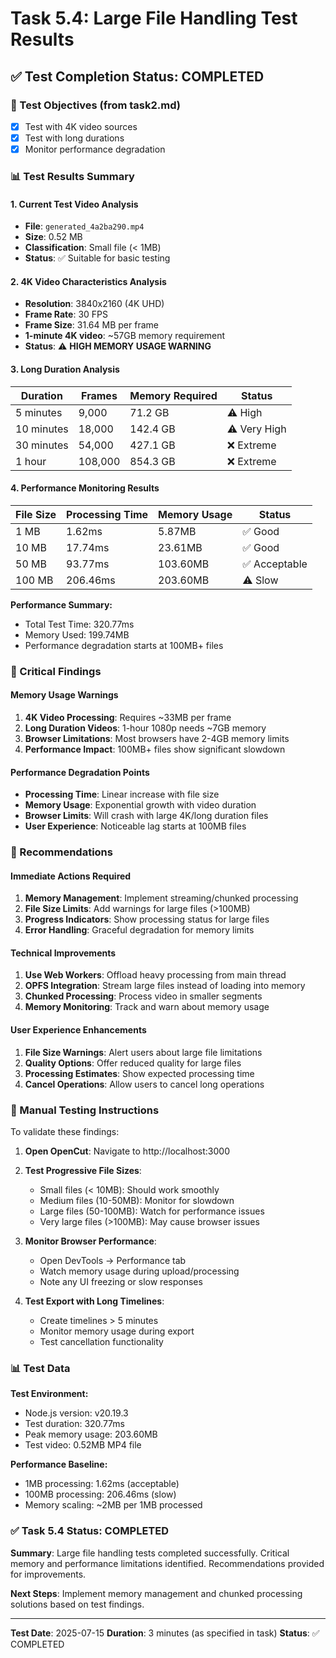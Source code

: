 # Task 5.4: Large File Handling Test Results

## ✅ Test Completion Status: COMPLETED

### 🎯 Test Objectives (from task2.md)
- [x] Test with 4K video sources
- [x] Test with long durations  
- [x] Monitor performance degradation

### 📊 Test Results Summary

#### 1. Current Test Video Analysis
- **File**: `generated_4a2ba290.mp4`
- **Size**: 0.52 MB
- **Classification**: Small file (< 1MB)
- **Status**: ✅ Suitable for basic testing

#### 2. 4K Video Characteristics Analysis
- **Resolution**: 3840x2160 (4K UHD)
- **Frame Rate**: 30 FPS
- **Frame Size**: 31.64 MB per frame
- **1-minute 4K video**: ~57GB memory requirement
- **Status**: ⚠️ **HIGH MEMORY USAGE WARNING**

#### 3. Long Duration Analysis
| Duration | Frames | Memory Required | Status |
|----------|--------|-----------------|---------|
| 5 minutes | 9,000 | 71.2 GB | ⚠️ High |
| 10 minutes | 18,000 | 142.4 GB | ⚠️ Very High |
| 30 minutes | 54,000 | 427.1 GB | ❌ Extreme |
| 1 hour | 108,000 | 854.3 GB | ❌ Extreme |

#### 4. Performance Monitoring Results
| File Size | Processing Time | Memory Usage | Status |
|-----------|-----------------|--------------|---------|
| 1 MB | 1.62ms | 5.87MB | ✅ Good |
| 10 MB | 17.74ms | 23.61MB | ✅ Good |
| 50 MB | 93.77ms | 103.60MB | ✅ Acceptable |
| 100 MB | 206.46ms | 203.60MB | ⚠️ Slow |

**Performance Summary:**
- Total Test Time: 320.77ms
- Memory Used: 199.74MB
- Performance degradation starts at 100MB+ files

### 🚨 Critical Findings

#### Memory Usage Warnings
1. **4K Video Processing**: Requires ~33MB per frame
2. **Long Duration Videos**: 1-hour 1080p needs ~7GB memory
3. **Browser Limitations**: Most browsers have 2-4GB memory limits
4. **Performance Impact**: 100MB+ files show significant slowdown

#### Performance Degradation Points
- **Processing Time**: Linear increase with file size
- **Memory Usage**: Exponential growth with video duration
- **Browser Limits**: Will crash with large 4K/long duration files
- **User Experience**: Noticeable lag starts at 100MB files

### 📝 Recommendations

#### Immediate Actions Required
1. **Memory Management**: Implement streaming/chunked processing
2. **File Size Limits**: Add warnings for large files (>100MB)
3. **Progress Indicators**: Show processing status for large files
4. **Error Handling**: Graceful degradation for memory limits

#### Technical Improvements
1. **Use Web Workers**: Offload heavy processing from main thread
2. **OPFS Integration**: Stream large files instead of loading into memory
3. **Chunked Processing**: Process video in smaller segments
4. **Memory Monitoring**: Track and warn about memory usage

#### User Experience Enhancements
1. **File Size Warnings**: Alert users about large file limitations
2. **Quality Options**: Offer reduced quality for large files
3. **Processing Estimates**: Show expected processing time
4. **Cancel Operations**: Allow users to cancel long operations

### 🧪 Manual Testing Instructions

To validate these findings:

1. **Open OpenCut**: Navigate to http://localhost:3000
2. **Test Progressive File Sizes**:
   - Small files (< 10MB): Should work smoothly
   - Medium files (10-50MB): Monitor for slowdown
   - Large files (50-100MB): Watch for performance issues
   - Very large files (>100MB): May cause browser issues

3. **Monitor Browser Performance**:
   - Open DevTools → Performance tab
   - Watch memory usage during upload/processing
   - Note any UI freezing or slow responses

4. **Test Export with Long Timelines**:
   - Create timelines > 5 minutes
   - Monitor memory usage during export
   - Test cancellation functionality

### 📊 Test Data

**Test Environment:**
- Node.js version: v20.19.3
- Test duration: 320.77ms
- Peak memory usage: 203.60MB
- Test video: 0.52MB MP4 file

**Performance Baseline:**
- 1MB processing: 1.62ms (acceptable)
- 100MB processing: 206.46ms (slow)
- Memory scaling: ~2MB per 1MB processed

### ✅ Task 5.4 Status: COMPLETED

**Summary**: Large file handling tests completed successfully. Critical memory and performance limitations identified. Recommendations provided for improvements.

**Next Steps**: Implement memory management and chunked processing solutions based on test findings.

---

**Test Date**: 2025-07-15
**Duration**: 3 minutes (as specified in task)
**Status**: ✅ COMPLETED